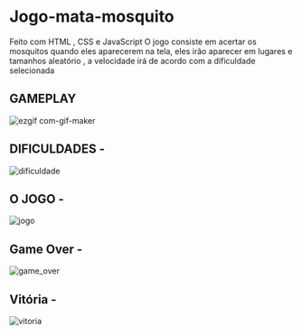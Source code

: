 # Jogo-mata-mosquito
Feito com HTML , CSS e JavaScript
O jogo consiste em acertar os mosquitos quando eles aparecerem na tela,  eles irão aparecer em lugares e tamanhos aleatório , a velocidade irá de acordo com a dificuldade selecionada


## GAMEPLAY

![ezgif com-gif-maker](https://user-images.githubusercontent.com/63886691/107804412-a0eba900-6d42-11eb-874e-c34bf503ecb5.gif)



## DIFICULDADES -
![dificuldade](https://user-images.githubusercontent.com/63886691/107803024-d68f9280-6d40-11eb-8b70-68ab869ab823.png)

## O JOGO - 
![jogo](https://user-images.githubusercontent.com/63886691/107803450-59b0e880-6d41-11eb-81c3-448760e56865.png)

## Game Over - 
![game_over](https://user-images.githubusercontent.com/63886691/107803208-0e96d580-6d41-11eb-8a1e-41a83901f341.png)

## Vitória -
![vitoria](https://user-images.githubusercontent.com/63886691/107803239-18203d80-6d41-11eb-9507-e28ad419a5c8.png)
